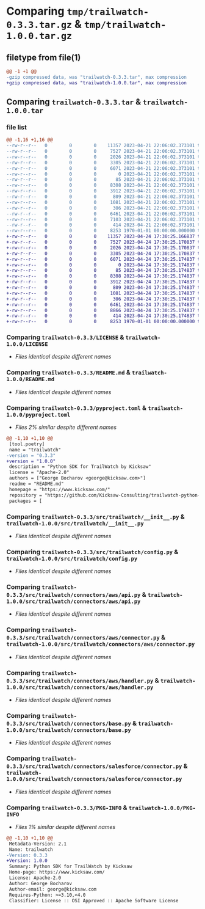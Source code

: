 # Comparing `tmp/trailwatch-0.3.3.tar.gz` & `tmp/trailwatch-1.0.0.tar.gz`

## filetype from file(1)

```diff
@@ -1 +1 @@
-gzip compressed data, was "trailwatch-0.3.3.tar", max compression
+gzip compressed data, was "trailwatch-1.0.0.tar", max compression
```

## Comparing `trailwatch-0.3.3.tar` & `trailwatch-1.0.0.tar`

### file list

```diff
@@ -1,16 +1,16 @@
--rw-r--r--   0        0        0    11357 2023-04-21 22:06:02.373101 trailwatch-0.3.3/LICENSE
--rw-r--r--   0        0        0     7527 2023-04-21 22:06:02.373101 trailwatch-0.3.3/README.md
--rw-r--r--   0        0        0     2026 2023-04-21 22:06:02.373101 trailwatch-0.3.3/pyproject.toml
--rw-r--r--   0        0        0     3305 2023-04-21 22:06:02.373101 trailwatch-0.3.3/src/trailwatch/__init__.py
--rw-r--r--   0        0        0     6071 2023-04-21 22:06:02.373101 trailwatch-0.3.3/src/trailwatch/config.py
--rw-r--r--   0        0        0        0 2023-04-21 22:06:02.373101 trailwatch-0.3.3/src/trailwatch/connectors/__init__.py
--rw-r--r--   0        0        0       85 2023-04-21 22:06:02.373101 trailwatch-0.3.3/src/trailwatch/connectors/aws/__init__.py
--rw-r--r--   0        0        0     8308 2023-04-21 22:06:02.373101 trailwatch-0.3.3/src/trailwatch/connectors/aws/api.py
--rw-r--r--   0        0        0     3912 2023-04-21 22:06:02.373101 trailwatch-0.3.3/src/trailwatch/connectors/aws/connector.py
--rw-r--r--   0        0        0      809 2023-04-21 22:06:02.373101 trailwatch-0.3.3/src/trailwatch/connectors/aws/handler.py
--rw-r--r--   0        0        0     1081 2023-04-21 22:06:02.373101 trailwatch-0.3.3/src/trailwatch/connectors/base.py
--rw-r--r--   0        0        0      306 2023-04-21 22:06:02.373101 trailwatch-0.3.3/src/trailwatch/connectors/salesforce/__init__.py
--rw-r--r--   0        0        0     6461 2023-04-21 22:06:02.373101 trailwatch-0.3.3/src/trailwatch/connectors/salesforce/connector.py
--rw-r--r--   0        0        0     7103 2023-04-21 22:06:02.373101 trailwatch-0.3.3/src/trailwatch/context.py
--rw-r--r--   0        0        0      414 2023-04-21 22:06:02.373101 trailwatch-0.3.3/src/trailwatch/exceptions.py
--rw-r--r--   0        0        0     8253 1970-01-01 00:00:00.000000 trailwatch-0.3.3/PKG-INFO
+-rw-r--r--   0        0        0    11357 2023-04-24 17:30:25.166837 trailwatch-1.0.0/LICENSE
+-rw-r--r--   0        0        0     7527 2023-04-24 17:30:25.170837 trailwatch-1.0.0/README.md
+-rw-r--r--   0        0        0     2026 2023-04-24 17:30:25.170837 trailwatch-1.0.0/pyproject.toml
+-rw-r--r--   0        0        0     3305 2023-04-24 17:30:25.170837 trailwatch-1.0.0/src/trailwatch/__init__.py
+-rw-r--r--   0        0        0     6071 2023-04-24 17:30:25.174837 trailwatch-1.0.0/src/trailwatch/config.py
+-rw-r--r--   0        0        0        0 2023-04-24 17:30:25.174837 trailwatch-1.0.0/src/trailwatch/connectors/__init__.py
+-rw-r--r--   0        0        0       85 2023-04-24 17:30:25.174837 trailwatch-1.0.0/src/trailwatch/connectors/aws/__init__.py
+-rw-r--r--   0        0        0     8308 2023-04-24 17:30:25.174837 trailwatch-1.0.0/src/trailwatch/connectors/aws/api.py
+-rw-r--r--   0        0        0     3912 2023-04-24 17:30:25.174837 trailwatch-1.0.0/src/trailwatch/connectors/aws/connector.py
+-rw-r--r--   0        0        0      809 2023-04-24 17:30:25.174837 trailwatch-1.0.0/src/trailwatch/connectors/aws/handler.py
+-rw-r--r--   0        0        0     1081 2023-04-24 17:30:25.174837 trailwatch-1.0.0/src/trailwatch/connectors/base.py
+-rw-r--r--   0        0        0      306 2023-04-24 17:30:25.174837 trailwatch-1.0.0/src/trailwatch/connectors/salesforce/__init__.py
+-rw-r--r--   0        0        0     6461 2023-04-24 17:30:25.174837 trailwatch-1.0.0/src/trailwatch/connectors/salesforce/connector.py
+-rw-r--r--   0        0        0     8866 2023-04-24 17:30:25.174837 trailwatch-1.0.0/src/trailwatch/context.py
+-rw-r--r--   0        0        0      414 2023-04-24 17:30:25.174837 trailwatch-1.0.0/src/trailwatch/exceptions.py
+-rw-r--r--   0        0        0     8253 1970-01-01 00:00:00.000000 trailwatch-1.0.0/PKG-INFO
```

### Comparing `trailwatch-0.3.3/LICENSE` & `trailwatch-1.0.0/LICENSE`

 * *Files identical despite different names*

### Comparing `trailwatch-0.3.3/README.md` & `trailwatch-1.0.0/README.md`

 * *Files identical despite different names*

### Comparing `trailwatch-0.3.3/pyproject.toml` & `trailwatch-1.0.0/pyproject.toml`

 * *Files 2% similar despite different names*

```diff
@@ -1,10 +1,10 @@
 [tool.poetry]
 name = "trailwatch"
-version = "0.3.3"
+version = "1.0.0"
 description = "Python SDK for TrailWatch by Kicksaw"
 license = "Apache-2.0"
 authors = ["George Bocharov <george@kicksaw.com>"]
 readme = "README.md"
 homepage = "https://www.kicksaw.com/"
 repository = "https://github.com/Kicksaw-Consulting/trailwatch-python-sdk"
 packages = [
```

### Comparing `trailwatch-0.3.3/src/trailwatch/__init__.py` & `trailwatch-1.0.0/src/trailwatch/__init__.py`

 * *Files identical despite different names*

### Comparing `trailwatch-0.3.3/src/trailwatch/config.py` & `trailwatch-1.0.0/src/trailwatch/config.py`

 * *Files identical despite different names*

### Comparing `trailwatch-0.3.3/src/trailwatch/connectors/aws/api.py` & `trailwatch-1.0.0/src/trailwatch/connectors/aws/api.py`

 * *Files identical despite different names*

### Comparing `trailwatch-0.3.3/src/trailwatch/connectors/aws/connector.py` & `trailwatch-1.0.0/src/trailwatch/connectors/aws/connector.py`

 * *Files identical despite different names*

### Comparing `trailwatch-0.3.3/src/trailwatch/connectors/aws/handler.py` & `trailwatch-1.0.0/src/trailwatch/connectors/aws/handler.py`

 * *Files identical despite different names*

### Comparing `trailwatch-0.3.3/src/trailwatch/connectors/base.py` & `trailwatch-1.0.0/src/trailwatch/connectors/base.py`

 * *Files identical despite different names*

### Comparing `trailwatch-0.3.3/src/trailwatch/connectors/salesforce/connector.py` & `trailwatch-1.0.0/src/trailwatch/connectors/salesforce/connector.py`

 * *Files identical despite different names*

### Comparing `trailwatch-0.3.3/PKG-INFO` & `trailwatch-1.0.0/PKG-INFO`

 * *Files 1% similar despite different names*

```diff
@@ -1,10 +1,10 @@
 Metadata-Version: 2.1
 Name: trailwatch
-Version: 0.3.3
+Version: 1.0.0
 Summary: Python SDK for TrailWatch by Kicksaw
 Home-page: https://www.kicksaw.com/
 License: Apache-2.0
 Author: George Bocharov
 Author-email: george@kicksaw.com
 Requires-Python: >=3.10,<4.0
 Classifier: License :: OSI Approved :: Apache Software License
```

